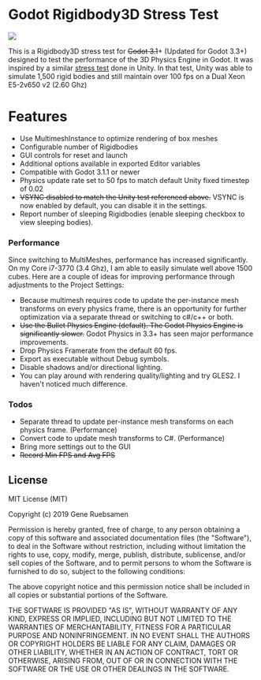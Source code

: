 # Godot Rigidbody3D Stress Test

![](demo.gif)

This is a Rigidbody3D stress test for ~~Godot 3.1~~+ (Updated for Godot 3.3+) designed to test the performance of the 3D Physics Engine in Godot.  It was inspired by a similar [stress test](https://www.youtube.com/watch?v=8zo5a_QvJtk) done in Unity.  In that test, Unity was able to simulate 1,500 rigid bodies and still maintain over 100 fps on a Dual Xeon E5-2v650 v2 (2.60 Ghz)

# Features

  - Use MultimeshInstance to optimize rendering of box meshes
  - Configurable number of Rigidbodies
  - GUI controls for reset and launch
  - Additional options available in exported Editor variables
  - Compatible with Godot 3.1.1 or newer
  - Physics update rate set to 50 fps to match default Unity fixed timestep of 0.02
  - ~~VSYNC disabled to match the Unity test referenced above.~~ VSYNC is now enabled by default, you can disable it in the settings.
  - Report number of sleeping Rigidbodies (enable sleeping checkbox to view sleeping bodies).

### Performance

Since switching to MultiMeshes, performance has increased significantly. On my Core i7-3770 (3.4 Ghz), I am able to easily simulate well above 1500 cubes. Here are a couple of ideas for improving performance through adjustments to the Project Settings:

* Because multimesh requires code to update the per-instance mesh transforms on every physics frame, there is an opportunity for further optimization via a separate thread or switching to c#/c++ or both.
* ~~Use the Bullet Physics Engine (default).  The Godot Physics Engine is significantly slower.~~ Godot Physics in 3.3+ has seen major performance improvements.
* Drop Physics Framerate from the default 60 fps.
* Export as executable without Debug symbols.
* Disable shadows and/or directional lighting.
* You can play around with rendering quality/lighting and try GLES2.  I haven't noticed much difference.

### Todos

 - Separate thread to update per-instance mesh transforms on each physics frame. (Performance)
 - Convert code to update mesh transforms to C#. (Performance)
 - Bring more settings out to the GUI
 - ~~Record Min FPS and Avg FPS~~

License
----

MIT License (MIT)

Copyright (c) 2019 Gene Ruebsamen

Permission is hereby granted, free of charge, to any person obtaining a copy of this software and associated documentation files (the "Software"), to deal in the Software without restriction, including without limitation the rights to use, copy, modify, merge, publish, distribute, sublicense, and/or sell copies of the Software, and to permit persons to whom the Software is furnished to do so, subject to the following conditions:

The above copyright notice and this permission notice shall be included in all copies or substantial portions of the Software.

THE SOFTWARE IS PROVIDED "AS IS", WITHOUT WARRANTY OF ANY KIND, EXPRESS OR IMPLIED, INCLUDING BUT NOT LIMITED TO THE WARRANTIES OF MERCHANTABILITY, FITNESS FOR A PARTICULAR PURPOSE AND NONINFRINGEMENT. IN NO EVENT SHALL THE AUTHORS OR COPYRIGHT HOLDERS BE LIABLE FOR ANY CLAIM, DAMAGES OR OTHER LIABILITY, WHETHER IN AN ACTION OF CONTRACT, TORT OR OTHERWISE, ARISING FROM, OUT OF OR IN CONNECTION WITH THE SOFTWARE OR THE USE OR OTHER DEALINGS IN THE SOFTWARE.
